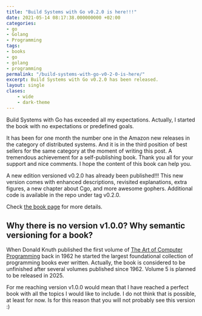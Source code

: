 ```yaml
---
title: "Build Systems with Go v0.2.0 is here!!!"
date: 2021-05-14 08:17:38.000000000 +02:00
categories:
- go
- Golang
- Programming
tags:
- books
- go
- golang
- programming
permalink: "/build-systems-with-go-v0-2-0-is-here/"
excerpt: Build Systems with Go v0.2.0 has been released.
layout: single
clases:
    - wide
    - dark-theme
---
```

Build Systems with Go has exceeded all my expectations. Actually, I started the book with no expectations or predefined goals.

It has been for one month the number one in the Amazon new releases in the category of distributed systems. And it is in the third position of best sellers for the same category at the moment of writing this post. A tremendous achievement for a self-publishing book. Thank you all for your support and nice comments. I hope the content of this book can help you.

A new edition versioned v0.2.0 has already been published!!! This new version comes with enhanced descriptions, revisited explanations, extra figures, a new chapter about Cgo, and more awesome gophers. Additional code is available in the repo under tag v0.2.0.

Check [the book page](https://jmtirado.net/build-systems-with-go/) for more details.

## Why there is no version v1.0.0? Why semantic versioning for a book?

When Donald Knuth published the first volume of [The Art of Computer Programming](https://en.wikipedia.org/wiki/The_Art_of_Computer_Programming) back in 1962 he started the largest foundational collection of programming books ever written. Actually, the book is considered to be unfinished after several volumes published since 1962. Volume 5 is planned to be released in 2025.

For me reaching version v1.0.0 would mean that I have reached a perfect book with all the topics I would like to include. I do not think that is possible, at least for now. Is for this reason that you will not probably see this version :)
